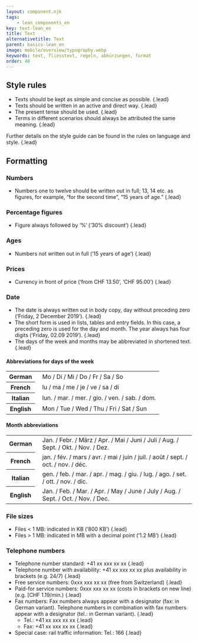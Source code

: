 ```yaml
---
layout: component.njk
tags: 
    - lean_components_en
key: text-lean_en
title: Text
alternativetitle: Text
parent: basics-lean_en
image: mobile/overview/typography.webp
keywords: text, fliesstext, regeln, abkürzungen, format
order: 40
---
```


## Style rules
* Texts should be kept as simple and concise as possible. {.lead}
* Texts should be written in an active and direct way. {.lead}
* The present tense should be used. {.lead}
* Terms in different scenarios should always be attributed the same meaning. {.lead}

Further details on the style guide can be found in the <sbb-link variant="inline" type="button" href="https://brand.sbb.ch/document/6/de#/sprache/so-schreiben-wir-1">rules on language and style</sbb-link>. {.lead}


## Formatting
### Numbers
* Numbers one to twelve should be written out in full; 13, 14 etc. as figures, for example, “for the second time”, “15 years of age.” {.lead}

### Percentage figures
* Figure always followed by ‘%’ (‘30% discount’) {.lead}

### Ages
* Numbers not written out in full (‘15 years of age’) {.lead}

### Prices
* Currency in front of price (‘from CHF 13.50’, ‘CHF 95.00’) {.lead}

### Date
* The date is always written out in body copy, day without preceding zero (‘Friday, 2 December 2019’). {.lead}
* The short form is used in lists, tables and entry fields. In this case, a preceding zero is used for the day and month. The year always has four digits (‘Friday, 02.09 2019’). {.lead}
* The days of the week and months may be abbreviated in shortened text. {.lead}

#### Abbreviations for days of the week
<table>
    <tr>
        <th>German</th>
        <td style="padding-left:20px">Mo / Di / Mi / Do / Fr / Sa / So</td>
    </tr>
    <tr>
        <th>French</th>
        <td style="padding-left:20px">lu / ma / me / je / ve / sa / di</td>
    </tr>
    <tr>
        <th>Italian</th>
        <td style="padding-left:20px">lun. / mar. / mer. / gio. / ven. / sab. / dom.</td>
    </tr>
    <tr>
        <th>English</th>
        <td style="padding-left:20px">Mon / Tue / Wed / Thu / Fri / Sat / Sun</td>
    </tr>
</table>

#### Month abbreviations
<table>
    <tr>
        <th>German</th>
        <td style="padding-left:20px">Jan. / Febr. / März / Apr. / Mai / Juni / Juli / Aug. / Sept. / Okt. / Nov. / Dez.</td>
    </tr>
    <tr>
        <th>French</th>
        <td style="padding-left:20px">jan. / fév. / mars / avr. / mai / juin / juil. / août / sept. / oct. / nov. / déc.</td>
    </tr>
    <tr>
        <th>Italian</th>
        <td style="padding-left:20px">gen. / feb. / mar. / apr. / mag. / giu. / lug. / ago. / set. / ott. / nov. / dic.</td>
    </tr>
    <tr>
        <th>English</th>
        <td style="padding-left:20px">Jan. / Feb. / Mar. / Apr. / May / June / July / Aug. / Sept. / Oct. / Nov. / Dec.</td>
    </tr>
</table>

### File sizes
* Files < 1 MB: indicated in KB (‘800 KB’) {.lead}
* Files > 1 MB: indicated in MB with a decimal point (‘1.2 MB’) {.lead}

### Telephone numbers
* Telephone number standard: +41 xx xxx xx xx {.lead}
* Telephone number with availability: +41 xx xxx xx xx plus availability in brackets (e.g. 24/7) {.lead}
* Free service numbers: 0xxx xxx xx xx (free from Switzerland) {.lead}
* Paid-for service numbers: 0xxx xxx xx xx (costs in brackets on new line) (e.g. [CHF 1.19/min.) {.lead}
* Fax numbers: Fax numbers always appear with a designator (fax: in German variant). Telephone numbers in combination with fax numbers appear with a designator (tel.: in German variant). {.lead}
    * Tel.: +41 xx xxx xx xx {.lead}
    * Fax: +41 xx xxx xx xx {.lead}
* Special case: rail traffic information: Tel.: 166 {.lead}